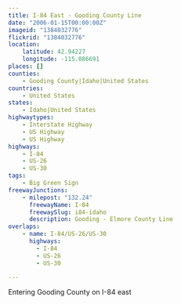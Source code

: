 ```yaml
---
title: I-84 East - Gooding County Line
date: "2006-01-15T00:00:00Z"
imageid: "1384032776"
flickrid: "1384032776"
location:
    latitude: 42.94227
    longitude: -115.086691
places: []
counties:
    - Gooding County|Idaho|United States
countries:
    - United States
states:
    - Idaho|United States
highwaytypes:
    - Interstate Highway
    - US Highway
    - US Highway
highways:
    - I-84
    - US-26
    - US-30
tags:
    - Big Green Sign
freewayJunctions:
    - milepost: "132.24"
      freewayName: I-84
      freewaySlug: i84-idaho
      description: Gooding - Elmore County Line
overlaps:
    - name: I-84/US-26/US-30
      highways:
        - I-84
        - US-26
        - US-30

---
```

Entering Gooding County on I-84 east